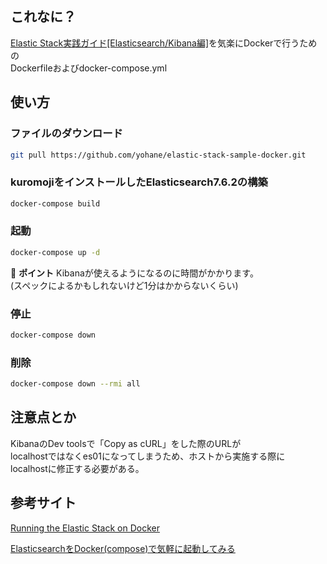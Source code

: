 ## これなに？

[Elastic Stack実践ガイド[Elasticsearch/Kibana編]](https://tatsu-zine.com/books/elastic-stack-guide)を気楽にDockerで行うための  
Dockerfileおよびdocker-compose.yml

## 使い方

### ファイルのダウンロード
```bash
git pull https://github.com/yohane/elastic-stack-sample-docker.git
```

### kuromojiをインストールしたElasticsearch7.6.2の構築
```bash
docker-compose build
```

### 起動
```bash
docker-compose up -d
```

:memo: **ポイント** Kibanaが使えるようになるのに時間がかかります。  
(スペックによるかもしれないけど1分はかからないくらい)

### 停止
```bash
docker-compose down
```

### 削除
```bash
docker-compose down --rmi all
```

## 注意点とか

KibanaのDev toolsで「Copy as cURL」をした際のURLが  
localhostではなくes01になってしまうため、ホストから実施する際に  
localhostに修正する必要がある。

## 参考サイト

[Running the Elastic Stack on Docker](https://www.elastic.co/guide/en/elastic-stack-get-started/current/get-started-docker.html)

[ElasticsearchをDocker(compose)で気軽に起動してみる](https://chidakiyo.hatenablog.com/entry/docker-compose_elasticsearch)